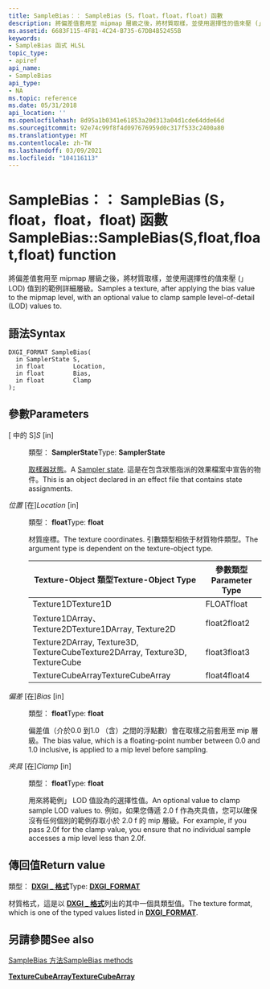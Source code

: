 ```yaml
---
title: SampleBias：： SampleBias (S，float，float，float) 函數
description: 將偏差值套用至 mipmap 層級之後，將材質取樣，並使用選擇性的值來壓 (」 LOD) 值到的範例詳細層級。 |SampleBias：： SampleBias (S，float，float，float) 函數
ms.assetid: 6683F115-4F81-4C24-B735-67DB4B52455B
keywords:
- SampleBias 函式 HLSL
topic_type:
- apiref
api_name:
- SampleBias
api_type:
- NA
ms.topic: reference
ms.date: 05/31/2018
api_location: ''
ms.openlocfilehash: 8d95a1b0341e61853a20d313a04d1cde64dde66d
ms.sourcegitcommit: 92e74c99f8f4d097676959d0c317f533c2400a80
ms.translationtype: MT
ms.contentlocale: zh-TW
ms.lasthandoff: 03/09/2021
ms.locfileid: "104116113"
---
```

# <a name="samplebiassamplebiassfloatfloatfloat-function"></a><span data-ttu-id="b41d0-105">SampleBias：： SampleBias (S，float，float，float) 函數</span><span class="sxs-lookup"><span data-stu-id="b41d0-105">SampleBias::SampleBias(S,float,float,float) function</span></span>

<span data-ttu-id="b41d0-106">將偏差值套用至 mipmap 層級之後，將材質取樣，並使用選擇性的值來壓 (」 LOD) 值到的範例詳細層級。</span><span class="sxs-lookup"><span data-stu-id="b41d0-106">Samples a texture, after applying the bias value to the mipmap level, with an optional value to clamp sample level-of-detail (LOD) values to.</span></span>

## <a name="syntax"></a><span data-ttu-id="b41d0-107">語法</span><span class="sxs-lookup"><span data-stu-id="b41d0-107">Syntax</span></span>


``` syntax
DXGI_FORMAT SampleBias(
  in SamplerState S,
  in float        Location,
  in float        Bias,
  in float        Clamp
);
```



## <a name="parameters"></a><span data-ttu-id="b41d0-108">參數</span><span class="sxs-lookup"><span data-stu-id="b41d0-108">Parameters</span></span>

<dl> <dt>

<span data-ttu-id="b41d0-109"> \[ 中的 S\]</span><span class="sxs-lookup"><span data-stu-id="b41d0-109">*S* \[in\]</span></span>
</dt> <dd>

<span data-ttu-id="b41d0-110">類型： **SamplerState**</span><span class="sxs-lookup"><span data-stu-id="b41d0-110">Type: **SamplerState**</span></span>

<span data-ttu-id="b41d0-111">[取樣器狀態](dx-graphics-hlsl-sampler.md)。</span><span class="sxs-lookup"><span data-stu-id="b41d0-111">A [Sampler state](dx-graphics-hlsl-sampler.md).</span></span> <span data-ttu-id="b41d0-112">這是在包含狀態指派的效果檔案中宣告的物件。</span><span class="sxs-lookup"><span data-stu-id="b41d0-112">This is an object declared in an effect file that contains state assignments.</span></span>

</dd> <dt>

<span data-ttu-id="b41d0-113">*位置* \[在\]</span><span class="sxs-lookup"><span data-stu-id="b41d0-113">*Location* \[in\]</span></span>
</dt> <dd>

<span data-ttu-id="b41d0-114">類型： **float**</span><span class="sxs-lookup"><span data-stu-id="b41d0-114">Type: **float**</span></span>

<span data-ttu-id="b41d0-115">材質座標。</span><span class="sxs-lookup"><span data-stu-id="b41d0-115">The texture coordinates.</span></span> <span data-ttu-id="b41d0-116">引數類型相依于材質物件類型。</span><span class="sxs-lookup"><span data-stu-id="b41d0-116">The argument type is dependent on the texture-object type.</span></span>



| <span data-ttu-id="b41d0-117">Texture-Object 類型</span><span class="sxs-lookup"><span data-stu-id="b41d0-117">Texture-Object Type</span></span>                    | <span data-ttu-id="b41d0-118">參數類型</span><span class="sxs-lookup"><span data-stu-id="b41d0-118">Parameter Type</span></span> |
|----------------------------------------|----------------|
| <span data-ttu-id="b41d0-119">Texture1D</span><span class="sxs-lookup"><span data-stu-id="b41d0-119">Texture1D</span></span>                              | <span data-ttu-id="b41d0-120">FLOAT</span><span class="sxs-lookup"><span data-stu-id="b41d0-120">float</span></span>          |
| <span data-ttu-id="b41d0-121">Texture1DArray、Texture2D</span><span class="sxs-lookup"><span data-stu-id="b41d0-121">Texture1DArray, Texture2D</span></span>              | <span data-ttu-id="b41d0-122">float2</span><span class="sxs-lookup"><span data-stu-id="b41d0-122">float2</span></span>         |
| <span data-ttu-id="b41d0-123">Texture2DArray, Texture3D, TextureCube</span><span class="sxs-lookup"><span data-stu-id="b41d0-123">Texture2DArray, Texture3D, TextureCube</span></span> | <span data-ttu-id="b41d0-124">float3</span><span class="sxs-lookup"><span data-stu-id="b41d0-124">float3</span></span>         |
| <span data-ttu-id="b41d0-125">TextureCubeArray</span><span class="sxs-lookup"><span data-stu-id="b41d0-125">TextureCubeArray</span></span>                       | <span data-ttu-id="b41d0-126">float4</span><span class="sxs-lookup"><span data-stu-id="b41d0-126">float4</span></span>         |



 

</dd> <dt>

<span data-ttu-id="b41d0-127">*偏差* \[在\]</span><span class="sxs-lookup"><span data-stu-id="b41d0-127">*Bias* \[in\]</span></span>
</dt> <dd>

<span data-ttu-id="b41d0-128">類型： **float**</span><span class="sxs-lookup"><span data-stu-id="b41d0-128">Type: **float**</span></span>

<span data-ttu-id="b41d0-129">偏差值（介於0.0 到1.0 （含）之間的浮點數）會在取樣之前套用至 mip 層級。</span><span class="sxs-lookup"><span data-stu-id="b41d0-129">The bias value, which is a floating-point number between 0.0 and 1.0 inclusive, is applied to a mip level before sampling.</span></span>

</dd> <dt>

<span data-ttu-id="b41d0-130">*夾具* \[在\]</span><span class="sxs-lookup"><span data-stu-id="b41d0-130">*Clamp* \[in\]</span></span>
</dt> <dd>

<span data-ttu-id="b41d0-131">類型： **float**</span><span class="sxs-lookup"><span data-stu-id="b41d0-131">Type: **float**</span></span>

<span data-ttu-id="b41d0-132">用來將範例」 LOD 值設為的選擇性值。</span><span class="sxs-lookup"><span data-stu-id="b41d0-132">An optional value to clamp sample LOD values to.</span></span> <span data-ttu-id="b41d0-133">例如，如果您傳遞 2.0 f 作為夾具值，您可以確保沒有任何個別的範例存取小於 2.0 f 的 mip 層級。</span><span class="sxs-lookup"><span data-stu-id="b41d0-133">For example, if you pass 2.0f for the clamp value, you ensure that no individual sample accesses a mip level less than 2.0f.</span></span>

</dd> </dl>

## <a name="return-value"></a><span data-ttu-id="b41d0-134">傳回值</span><span class="sxs-lookup"><span data-stu-id="b41d0-134">Return value</span></span>

<span data-ttu-id="b41d0-135">類型： **[ **DXGI \_ 格式**](/windows/desktop/api/dxgiformat/ne-dxgiformat-dxgi_format)**</span><span class="sxs-lookup"><span data-stu-id="b41d0-135">Type: **[**DXGI\_FORMAT**](/windows/desktop/api/dxgiformat/ne-dxgiformat-dxgi_format)**</span></span>

<span data-ttu-id="b41d0-136">材質格式，這是以 [**DXGI \_ 格式**](/windows/desktop/api/dxgiformat/ne-dxgiformat-dxgi_format)列出的其中一個具類型值。</span><span class="sxs-lookup"><span data-stu-id="b41d0-136">The texture format, which is one of the typed values listed in [**DXGI\_FORMAT**](/windows/desktop/api/dxgiformat/ne-dxgiformat-dxgi_format).</span></span>

## <a name="see-also"></a><span data-ttu-id="b41d0-137">另請參閱</span><span class="sxs-lookup"><span data-stu-id="b41d0-137">See also</span></span>

<dl> <dt>

[<span data-ttu-id="b41d0-138">SampleBias 方法</span><span class="sxs-lookup"><span data-stu-id="b41d0-138">SampleBias methods</span></span>](texturecubearray-samplebias.md)
</dt> <dt>

[<span data-ttu-id="b41d0-139">**TextureCubeArray**</span><span class="sxs-lookup"><span data-stu-id="b41d0-139">**TextureCubeArray**</span></span>](texturecubearray.md)
</dt> </dl>

 

 
